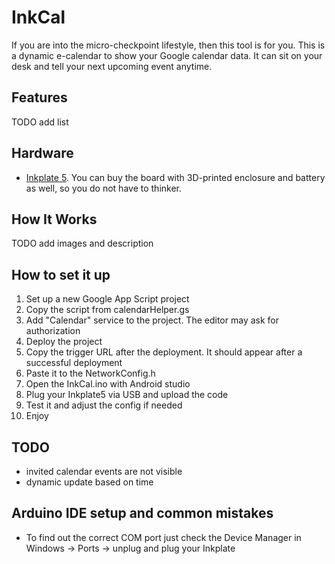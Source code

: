 # InkCal

If you are into the micro-checkpoint lifestyle, then this tool is for you.
This is a dynamic e-calendar to show your Google calendar data. It can sit on your desk and tell your next upcoming event anytime.

## Features
TODO add list

##  Hardware
- [Inkplate 5](https://soldered.com/product/soldered-inkplate-5-5-2%E2%80%B3-e-paper-board/). You can buy the board with 3D-printed enclosure and battery as well, so you do not have to thinker.

## How It Works
TODO add images and description

## How to set it up
1. Set up a new Google App Script project
2. Copy the script from calendarHelper.gs
3. Add "Calendar" service to the project. The editor may ask for authorization
4. Deploy the project
5. Copy the trigger URL after the deployment. It should appear after a successful deployment
6. Paste it to the NetworkConfig.h
7. Open the InkCal.ino with Android studio
8. Plug your Inkplate5 via USB and upload the code
9. Test it and adjust the config if needed
10. Enjoy

## TODO
- invited calendar events are not visible
- dynamic update based on time

## Arduino IDE setup and common mistakes
- To find out the correct COM port just check the Device Manager in Windows -> Ports -> unplug and plug your Inkplate
